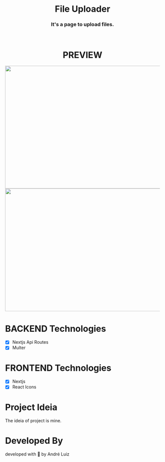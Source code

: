 <h1 align="center">File Uploader</h1>

<h3 align="center">It's a page to upload files.</h3>

<br/>

<h1 align="center">
  PREVIEW
</h1>
<p align="center"> 
  <img src="https://user-images.githubusercontent.com/43641969/106994612-e9600100-675b-11eb-8f4c-c07cb6e92fb7.png" width="700" height="400"/>
  <img src="https://user-images.githubusercontent.com/43641969/106994618-ebc25b00-675b-11eb-9df9-b8812e548a2e.png" width="700" height="400"/>
</p>

# BACKEND Technologies

- [x] Nextjs Api Routes
- [x] Multer

# FRONTEND Technologies

- [x] Nextjs
- [x] React Icons

# Project Ideia

<p >The ideia of project is mine.</p>

# Developed By 
<p>developed with 💜 by André Luiz </p>
